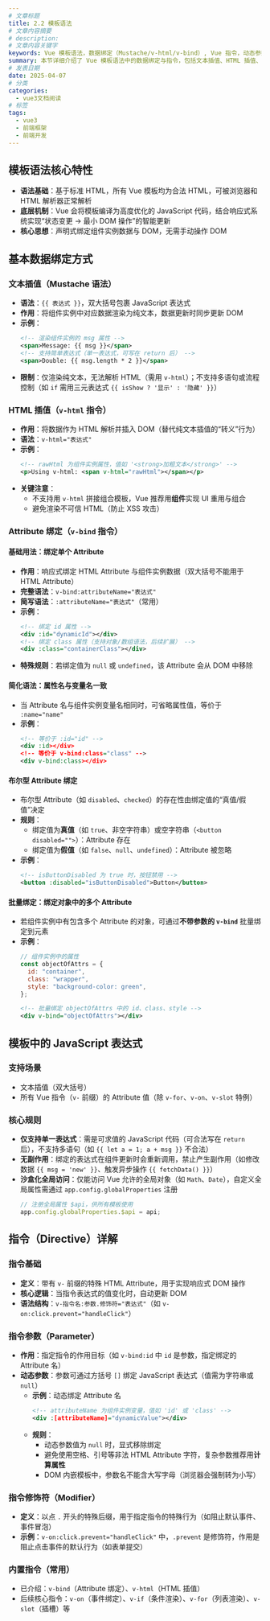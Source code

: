 ```yaml
---
# 文章标题
title: 2.2 模板语法
# 文章内容摘要
# description:
# 文章内容关键字
keywords: Vue 模板语法，数据绑定（Mustache/v-html/v-bind）, Vue 指令，动态参数，模板表达式规则
summary: 本节详细介绍了 Vue 模板语法中的数据绑定与指令，包括文本插值、HTML 插值、Attribute 绑定等基础用法，以及动态参数和模板表达式规则。通过这些内容，读者可以全面了解 Vue 模板语法的核心特性及其使用方法。
# 发表日期
date: 2025-04-07
# 分类
categories:
  - vue3文档阅读
# 标签
tags:
  - vue3
  - 前端框架
  - 前端开发
---
```


## 模板语法核心特性

- **语法基础**：基于标准 HTML，所有 Vue 模板均为合法 HTML，可被浏览器和 HTML 解析器正常解析
- **底层机制**：Vue 会将模板编译为高度优化的 JavaScript 代码，结合响应式系统实现“状态变更 → 最小 DOM 操作”的智能更新
- **核心思想**：声明式绑定组件实例数据与 DOM，无需手动操作 DOM

## 基本数据绑定方式

### 文本插值（Mustache 语法）

- **语法**：`{{ 表达式 }}`，双大括号包裹 JavaScript 表达式
- **作用**：将组件实例中对应数据渲染为纯文本，数据更新时同步更新 DOM
- **示例**：
  ```xml
  <!-- 渲染组件实例的 msg 属性 -->
  <span>Message: {{ msg }}</span>
  <!-- 支持简单表达式（单一表达式，可写在 return 后） -->
  <span>Double: {{ msg.length * 2 }}</span>
  ```
- **限制**：仅渲染纯文本，无法解析 HTML（需用 `v-html`）；不支持多语句或流程控制（如 `if` 需用三元表达式 `{{ isShow ? '显示' : '隐藏' }}`）

### HTML 插值（`v-html` 指令）

- **作用**：将数据作为 HTML 解析并插入 DOM（替代纯文本插值的“转义”行为）
- **语法**：`v-html="表达式"`
- **示例**：
  ```xml
  <!-- rawHtml 为组件实例属性，值如 '<strong>加粗文本</strong>' -->
  <p>Using v-html: <span v-html="rawHtml"></span></p>
  ```
- **关键注意**：
  - 不支持用 `v-html` 拼接组合模板，Vue 推荐用**组件**实现 UI 重用与组合
  - 避免渲染不可信 HTML（防止 XSS 攻击）

### Attribute 绑定（`v-bind` 指令）

#### 基础用法：绑定单个 Attribute

- **作用**：响应式绑定 HTML Attribute 与组件实例数据（双大括号不能用于 HTML Attribute）
- **完整语法**：`v-bind:attributeName="表达式"`
- **简写语法**：`:attributeName="表达式"`（常用）
- **示例**：
  ```xml
  <!-- 绑定 id 属性 -->
  <div :id="dynamicId"></div>
  <!-- 绑定 class 属性（支持对象/数组语法，后续扩展） -->
  <div :class="containerClass"></div>
  ```
- **特殊规则**：若绑定值为 `null` 或 `undefined`，该 Attribute 会从 DOM 中移除

#### 简化语法：属性名与变量名一致

- 当 Attribute 名与组件实例变量名相同时，可省略属性值，等价于 `:name="name"`
- **示例**：
  ```xml
  <!-- 等价于 :id="id" -->
  <div :id></div>
  <!-- 等价于 v-bind:class="class" -->
  <div v-bind:class></div>
  ```

#### 布尔型 Attribute 绑定

- 布尔型 Attribute（如 `disabled`、`checked`）的存在性由绑定值的“真值/假值”决定
- **规则**：
  - 绑定值为**真值**（如 `true`、非空字符串）或空字符串（`<button disabled="">`）：Attribute 存在
  - 绑定值为**假值**（如 `false`、`null`、`undefined`）：Attribute 被忽略
- **示例**：
  ```xml
  <!-- isButtonDisabled 为 true 时，按钮禁用 -->
  <button :disabled="isButtonDisabled">Button</button>
  ```

#### 批量绑定：绑定对象中的多个 Attribute

- 若组件实例中有包含多个 Attribute 的对象，可通过**不带参数的 `v-bind`** 批量绑定到元素
- **示例**：
  ```js
  // 组件实例中的属性
  const objectOfAttrs = {
    id: "container",
    class: "wrapper",
    style: "background-color: green",
  };
  ```
  ```xml
  <!-- 批量绑定 objectOfAttrs 中的 id、class、style -->
  <div v-bind="objectOfAttrs"></div>
  ```

## 模板中的 JavaScript 表达式

### 支持场景

- 文本插值（双大括号）
- 所有 Vue 指令（`v-` 前缀）的 Attribute 值（除 `v-for`、`v-on`、`v-slot` 特例）

### 核心规则

- **仅支持单一表达式**：需是可求值的 JavaScript 代码（可合法写在 `return` 后），不支持多语句（如 `{{ let a = 1; a + msg }}` 不合法）
- **无副作用**：绑定的表达式在组件更新时会重新调用，禁止产生副作用（如修改数据 `{{ msg = 'new' }}`、触发异步操作 `{{ fetchData() }}`）
- **沙盒化全局访问**：仅能访问 Vue 允许的全局对象（如 `Math`、`Date`），自定义全局属性需通过 `app.config.globalProperties` 注册
  ```js
  // 注册全局属性 $api，供所有模板使用
  app.config.globalProperties.$api = api;
  ```

## 指令（Directive）详解

### 指令基础

- **定义**：带有 `v-` 前缀的特殊 HTML Attribute，用于实现响应式 DOM 操作
- **核心逻辑**：当指令表达式的值变化时，自动更新 DOM
- **语法结构**：`v-指令名:参数.修饰符="表达式"`（如 `v-on:click.prevent="handleClick"`）

### 指令参数（Parameter）

- **作用**：指定指令的作用目标（如 `v-bind:id` 中 `id` 是参数，指定绑定的 Attribute 名）
- **动态参数**：参数可通过方括号 `[]` 绑定 JavaScript 表达式（值需为字符串或 `null`）
  - **示例**：动态绑定 Attribute 名
    ```xml
    <!-- attributeName 为组件实例变量，值如 'id' 或 'class' -->
    <div :[attributeName]="dynamicValue"></div>
    ```
  - **规则**：
    - 动态参数值为 `null` 时，显式移除绑定
    - 避免使用空格、引号等非法 HTML Attribute 字符，复杂参数推荐用**计算属性**
    - DOM 内嵌模板中，参数名不能含大写字母（浏览器会强制转为小写）

### 指令修饰符（Modifier）

- **定义**：以点 `.` 开头的特殊后缀，用于指定指令的特殊行为（如阻止默认事件、事件冒泡）
- **示例**：`v-on:click.prevent="handleClick"` 中，`.prevent` 是修饰符，作用是阻止点击事件的默认行为（如表单提交）

### 内置指令（常用）

- 已介绍：`v-bind`（Attribute 绑定）、`v-html`（HTML 插值）
- 后续核心指令：`v-on`（事件绑定）、`v-if`（条件渲染）、`v-for`（列表渲染）、`v-slot`（插槽）等
